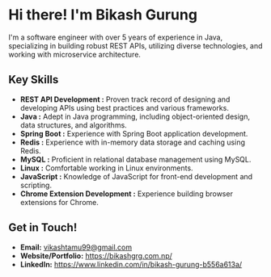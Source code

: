 #  Hi there! I'm Bikash Gurung 

I'm a software engineer with over 5 years of experience in Java, specializing in building robust REST APIs, utilizing diverse technologies, and working with microservice architecture.

##  Key Skills 

* **REST API Development :** Proven track record of designing and developing APIs using best practices and various frameworks.
* **Java :** Adept in Java programming, including object-oriented design, data structures, and algorithms.
* **Spring Boot :** Experience with Spring Boot application development.
* **Redis :** Experience with in-memory data storage and caching using Redis.
* **MySQL :** Proficient in relational database management using MySQL.
* **Linux :** Comfortable working in Linux environments.
* **JavaScript :** Knowledge of JavaScript for front-end development and scripting.
* **Chrome Extension Development :** Experience building browser extensions for Chrome.

##  Get in Touch! 

* **Email:** vikashtamu99@gmail.com
* **Website/Portfolio:** https://bikashgrg.com.np/
* **LinkedIn:** https://www.linkedin.com/in/bikash-gurung-b556a613a/